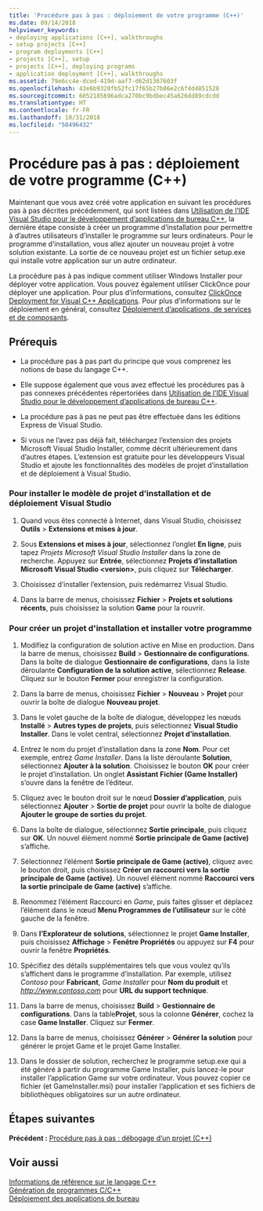 ```yaml
---
title: 'Procédure pas à pas : déploiement de votre programme (C++)'
ms.date: 09/14/2018
helpviewer_keywords:
- deploying applications [C++], walkthroughs
- setup projects [C++]
- program deployments [C++]
- projects [C++], setup
- projects [C++], deploying programs
- application deployment [C++], walkthroughs
ms.assetid: 79e6cc4e-dced-419d-aaf7-d62d1367603f
ms.openlocfilehash: 43e6b9320fb52fc17f65b27b06e2c6f4d4851528
ms.sourcegitcommit: 6052185696adca270bc9bdbec45a626dd89cdcdd
ms.translationtype: HT
ms.contentlocale: fr-FR
ms.lasthandoff: 10/31/2018
ms.locfileid: "50496432"
---
```

# <a name="walkthrough-deploying-your-program-c"></a>Procédure pas à pas : déploiement de votre programme (C++)

Maintenant que vous avez créé votre application en suivant les procédures pas à pas décrites précédemment, qui sont listées dans [Utilisation de l’IDE Visual Studio pour le développement d’applications de bureau C++](../ide/using-the-visual-studio-ide-for-cpp-desktop-development.md), la dernière étape consiste à créer un programme d’installation pour permettre à d’autres utilisateurs d’installer le programme sur leurs ordinateurs. Pour le programme d’installation, vous allez ajouter un nouveau projet à votre solution existante. La sortie de ce nouveau projet est un fichier setup.exe qui installe votre application sur un autre ordinateur.

La procédure pas à pas indique comment utiliser Windows Installer pour déployer votre application. Vous pouvez également utiliser ClickOnce pour déployer une application. Pour plus d’informations, consultez [ClickOnce Deployment for Visual C++ Applications](../ide/clickonce-deployment-for-visual-cpp-applications.md). Pour plus d’informations sur le déploiement en général, consultez [Déploiement d’applications, de services et de composants](/visualstudio/deployment/deploying-applications-services-and-components).

## <a name="prerequisites"></a>Prérequis

- La procédure pas à pas part du principe que vous comprenez les notions de base du langage C++.

- Elle suppose également que vous avez effectué les procédures pas à pas connexes précédentes répertoriées dans [Utilisation de l’IDE Visual Studio pour le développement d’applications de bureau C++](../ide/using-the-visual-studio-ide-for-cpp-desktop-development.md).

- La procédure pas à pas ne peut pas être effectuée dans les éditions Express de Visual Studio.

- Si vous ne l’avez pas déjà fait, téléchargez l’extension des projets Microsoft Visual Studio Installer, comme décrit ultérieurement dans d’autres étapes. L’extension est gratuite pour les développeurs Visual Studio et ajoute les fonctionnalités des modèles de projet d’installation et de déploiement à Visual Studio.

### <a name="to-install-the-visual-studio-setup-and-deployment-project-template"></a>Pour installer le modèle de projet d’installation et de déploiement Visual Studio

1. Quand vous êtes connecté à Internet, dans Visual Studio, choisissez **Outils** > **Extensions et mises à jour**.

1. Sous **Extensions et mises à jour**, sélectionnez l’onglet **En ligne**, puis tapez *Projets Microsoft Visual Studio Installer* dans la zone de recherche. Appuyez sur **Entrée**, sélectionnez **Projets d’installation Microsoft Visual Studio \<version>**, puis cliquez sur **Télécharger**.

1. Choisissez d’installer l’extension, puis redémarrez Visual Studio.

1. Dans la barre de menus, choisissez **Fichier** > **Projets et solutions récents**, puis choisissez la solution **Game** pour la rouvrir.

### <a name="to-create-a-setup-project-and-install-your-program"></a>Pour créer un projet d'installation et installer votre programme

1. Modifiez la configuration de solution active en Mise en production. Dans la barre de menus, choisissez **Build** > **Gestionnaire de configurations**. Dans la boîte de dialogue **Gestionnaire de configurations**, dans la liste déroulante **Configuration de la solution active**, sélectionnez **Release**. Cliquez sur le bouton **Fermer** pour enregistrer la configuration.

1. Dans la barre de menus, choisissez **Fichier** > **Nouveau** > **Projet** pour ouvrir la boîte de dialogue **Nouveau projet**.

1. Dans le volet gauche de la boîte de dialogue, développez les nœuds **Installé** > **Autres types de projets**, puis sélectionnez **Visual Studio Installer**. Dans le volet central, sélectionnez **Projet d’installation**.

1. Entrez le nom du projet d’installation dans la zone **Nom**. Pour cet exemple, entrez *Game Installer*. Dans la liste déroulante **Solution**, sélectionnez **Ajouter à la solution**. Choisissez le bouton **OK** pour créer le projet d’installation. Un onglet **Assistant Fichier (Game Installer)** s’ouvre dans la fenêtre de l’éditeur.

1. Cliquez avec le bouton droit sur le nœud **Dossier d’application**, puis sélectionnez **Ajouter** > **Sortie de projet** pour ouvrir la boîte de dialogue **Ajouter le groupe de sorties du projet**.

1. Dans la boîte de dialogue, sélectionnez **Sortie principale**, puis cliquez sur **OK**. Un nouvel élément nommé **Sortie principale de Game (active)** s’affiche.

1. Sélectionnez l’élément **Sortie principale de Game (active)**, cliquez avec le bouton droit, puis choisissez **Créer un raccourci vers la sortie principale de Game (active)**. Un nouvel élément nommé **Raccourci vers la sortie principale de Game (active)** s’affiche.

1. Renommez l’élément Raccourci en *Game*, puis faites glisser et déplacez l’élément dans le nœud **Menu Programmes de l’utilisateur** sur le côté gauche de la fenêtre.

1. Dans **l’Explorateur de solutions**, sélectionnez le projet **Game Installer**, puis choisissez **Affichage** > **Fenêtre Propriétés** ou appuyez sur **F4** pour ouvrir la fenêtre **Propriétés**.

1. Spécifiez des détails supplémentaires tels que vous voulez qu’ils s’affichent dans le programme d’installation.  Par exemple, utilisez *Contoso* pour **Fabricant**, *Game Installer* pour **Nom du produit** et *http://www.contoso.com* pour **URL du support technique**.

1. Dans la barre de menus, choisissez **Build** > **Gestionnaire de configurations**. Dans la table**Projet**, sous la colonne **Générer**, cochez la case **Game Installer**. Cliquez sur **Fermer**.

1. Dans la barre de menus, choisissez **Générer** > **Générer la solution** pour générer le projet Game et le projet Game Installer.

1. Dans le dossier de solution, recherchez le programme setup.exe qui a été généré à partir du programme Game Installer, puis lancez-le pour installer l’application Game sur votre ordinateur. Vous pouvez copier ce fichier (et GameInstaller.msi) pour installer l’application et ses fichiers de bibliothèques obligatoires sur un autre ordinateur.

## <a name="next-steps"></a>Étapes suivantes

**Précédent :** [Procédure pas à pas : débogage d’un projet (C++)](../ide/walkthrough-debugging-a-project-cpp.md)<br/>

## <a name="see-also"></a>Voir aussi

[Informations de référence sur le langage C++](../cpp/cpp-language-reference.md)<br/>
[Génération de programmes C/C++](../build/building-c-cpp-programs.md)<br/>
[Déploiement des applications de bureau](../ide/deploying-native-desktop-applications-visual-cpp.md)<br/>
